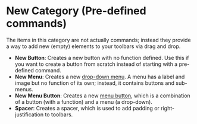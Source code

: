 # New Category (Pre-defined commands)

The items in this category are not actually commands; instead they provide a way to add new (empty) elements to your toolbars via drag and drop.

- **New Button**: Creates a new button with no function defined. Use this if you want to create a button from scratch instead of starting with a pre-defined command.
- **New Menu**: Creates a new [drop-down menu](../../creating_your_own_buttons/editing_the_toolbar/drop-down_buttons_and_menus.md). A menu has a label and image but no function of its own; instead, it contains buttons and sub-menus.
- **New Menu Button**: Creates a new [menu button](../../creating_your_own_buttons/editing_the_toolbar/drop-down_buttons_and_menus.md), which is a combination of a button (with a function) and a menu (a drop-down).
- **Spacer**: Creates a spacer, which is used to add padding or right-justification to toolbars.

 
